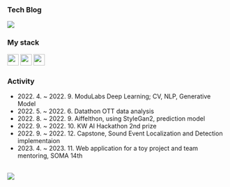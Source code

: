 <div>
<h3>Tech Blog</h3>
  <a href="https://jujemu.tistory.com/"><img src="https://img.shields.io/badge/tistory-F05138?style=for-the-badge&logo=Tistory&logoColor=white"></a>

<p>
  <h3>My stack</h3>
  <img src="https://img.shields.io/badge/Spring-68BD45?style=for-the-badge&logo=spring&logoColor=white" height=26px>
  <img src="https://img.shields.io/badge/AWS-FF6F00?style=for-the-badge&logo=amazonaws&logoColor=white" height=26px>
  <img src="https://img.shields.io/badge/mySQL-3776AB?style=for-the-badge&logo=Mysql&logoColor=white" height=26px>
</p>

<h3>Activity</h3>
<ul>
  <li>2022. 4. ~ 2022. 9. ModuLabs Deep Learning; CV, NLP, Generative Model</li>
  <li>2022. 5. ~ 2022. 6. Datathon OTT data analysis</li>
  <li>2022. 8. ~ 2022. 9. Aiffelthon, using StyleGan2, prediction model</li>
  <li>2022. 9. ~ 2022. 10. KW AI Hackathon 2nd prize</li>
  <li>2022. 9. ~ 2022. 12. Capstone, Sound Event Localization and Detection implementaion</li>
  <li>2023. 4. ~ 2023. 11. Web application for a toy project and team mentoring, SOMA 14th</li>
 </ul>
</div>

<div>
  <br>
  <img src="https://github-readme-stats.vercel.app/api?username=jujemu&show_icons=true&theme=onedark">
</div>
